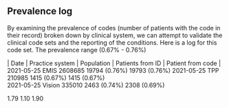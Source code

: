 ## Prevalence log

By examining the prevalence of codes (number of patients with the code in their record) broken down by clinical system, we can attempt to validate the clinical code sets and the reporting of the conditions. 
Here is a log for this code set. The prevalence range (0.67% - 0.76%) 


| Date       | Practice system | Population | Patients from ID | Patient from code |
2021-05-25	EMIS		2608685		19794 (0.76%)	  19793 (0.76%)
2021-05-25	TPP		210985		1415 (0.67%)	  1415 (0.67%)	
2021-05-25	Vision		335010		2463 (0.74%)	  2308 (0.69%)	

1.79
1.10
1.90